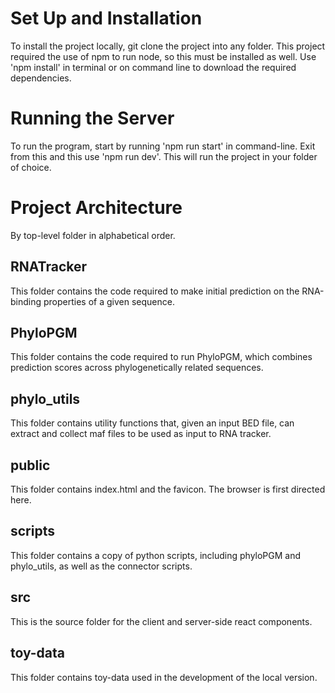 


# Set Up and Installation
To install the project locally, git clone the project into any folder. This project required the use of npm to run node, so this must be installed as well.
Use 'npm install' in terminal or on command line to download the required dependencies.

# Running the Server
To run the program, start by running 'npm run start' in command-line. Exit from this and this use 'npm run dev'. This will run the project in your folder of choice.

# Project Architecture
By top-level folder in alphabetical order.

## RNATracker
This folder contains the code required to make initial prediction on the RNA-binding properties of a given sequence.

## PhyloPGM
This folder contains the code required to run PhyloPGM, which combines prediction scores across phylogenetically related sequences.

## phylo_utils
This folder contains utility functions that, given an input BED file, can extract and collect maf files to be used as input to RNA tracker.

## public
This folder contains index.html and the favicon. The browser is first directed here.

## scripts
This folder contains a copy of python scripts, including phyloPGM and phylo_utils, as well as the connector scripts.

## src
This is the source folder for the client and server-side react components.

## toy-data
This folder contains toy-data used in the development of the local version.
